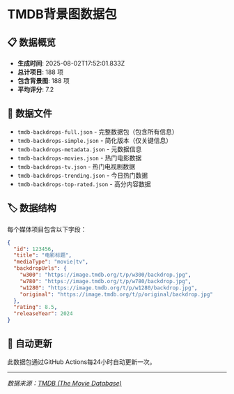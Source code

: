 # TMDB背景图数据包

## 📋 数据概览

- **生成时间**: 2025-08-02T17:52:01.833Z
- **总计项目**: 188 项
- **包含背景图**: 188 项
- **平均评分**: 7.2

## 📁 数据文件

- `tmdb-backdrops-full.json` - 完整数据包（包含所有信息）
- `tmdb-backdrops-simple.json` - 简化版本（仅关键信息）
- `tmdb-backdrops-metadata.json` - 元数据信息
- `tmdb-backdrops-movies.json` - 热门电影数据
- `tmdb-backdrops-tv.json` - 热门电视剧数据
- `tmdb-backdrops-trending.json` - 今日热门数据
- `tmdb-backdrops-top-rated.json` - 高分内容数据

## 🏷️ 数据结构

每个媒体项目包含以下字段：

```json
{
  "id": 123456,
  "title": "电影标题",
  "mediaType": "movie|tv",
  "backdropUrls": {
    "w300": "https://image.tmdb.org/t/p/w300/backdrop.jpg",
    "w780": "https://image.tmdb.org/t/p/w780/backdrop.jpg",
    "w1280": "https://image.tmdb.org/t/p/w1280/backdrop.jpg",
    "original": "https://image.tmdb.org/t/p/original/backdrop.jpg"
  },
  "rating": 8.5,
  "releaseYear": 2024
}
```

## 🔄 自动更新

此数据包通过GitHub Actions每24小时自动更新一次。

---
*数据来源：[TMDB (The Movie Database)](https://www.themoviedb.org/)*
